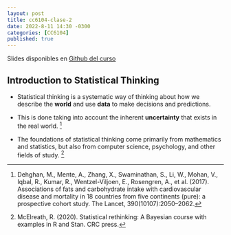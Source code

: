 ```yaml
---
layout: post
title: cc6104-clase-2
date: 2022-8-11 14:30 -0300
categories: [CC6104]
published: true
---
```


Slides disponibles en [Github del curso](https://github.com/dccuchile/CC6104)

## Introduction to Statistical Thinking

- Statistical thinking is a systematic way of thinking about how we describe the **world** and use **data** to make decisions and predictions.

- This is done taking into account the inherent **uncertainty** that exists in the real world.  [^1]

- The foundations of statistical thinking come primarily from mathematics and statistics, but also from computer science, psychology, and other fields of study. [^2]

[^1]: Dehghan, M., Mente, A., Zhang, X., Swaminathan, S., Li, W., Mohan, V., Iqbal, R., Kumar, R., Wentzel-Viljoen, E., Rosengren, A., et al. (2017).
Associations of fats and carbohydrate intake with cardiovascular disease and mortality in 18 countries from five continents (pure): a prospective cohort study. The Lancet, 390(10107):2050–2062.

[^2]: McElreath, R. (2020). Statistical rethinking: A Bayesian course with examples in R and Stan. CRC press.

